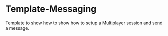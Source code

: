 # Template-Messaging
Template to show how to show how to setup a Multiplayer session and send a message.
